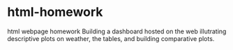 # html-homework
html webpage homework
Building a dashboard hosted on the web illutrating descriptive plots on weather, the tables, and building comparative plots.
